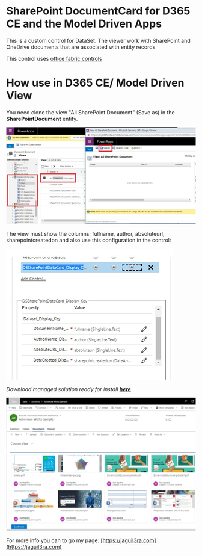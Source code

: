 # SharePoint DocumentCard for D365 CE and the Model Driven Apps

This is a custom control for DataSet. The viewer work with SharePoint and OneDrive documents that are associated with entity records

This control uses [office fabric controls](https://developer.microsoft.com/en-us/fabric#/controls/web) 

# How use in D365 CE/ Model Driven View

You need clone the view "All SharePoint Document" (Save as) in the **SharePointDocument** entity.

![](../../assets/pictures/sharepoint-entity.jpg)

The view must show the columns: fullname, author, absoluteurl, sharepointcreatedon and also use this configuration in the control:

![](../../assets/pictures/sp-view-configuration.jpg)


*Download managed solution ready for install **[here](solution/DS_SharePointDataCardSolution.zip)***

![](../../assets/pictures/sharepointcard.jpg)


For more info you can to go my page: [https://jaguil3ra.com](https://jaguil3ra.com)